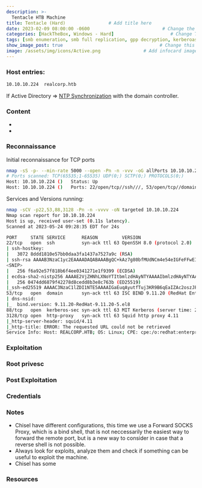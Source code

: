 ```yaml
---
description: >-
  Tentacle HTB Machine
title: Tentacle (Hard)                # Add title here
date: 2023-02-09 08:00:00 -0600                           # Change the date to match completion date
categories: [HackTheBox, Windows - Hard]                     # Change Templates to Writeup
tags: [smb enumeration, smb full replication, gpp decryption, kerberoasting, hashcat, tgs cracking]     # TAG names should always be lowercase; replace template with writeup, and add relevant tags
show_image_post: true                                    # Change this to true
image: /assets/img/icons/Active.png                # Add infocard image here for post preview image
---
```

### Host entries:
```bash
10.10.10.224  realcorp.htb  
```
If Active Directory => [NTP Synchronization](https://shuciran.github.io/posts/NTP-Synchronization/) with the domain controller.

### Content

- 
- 

### Reconnaissance

Initial reconnaissance for TCP ports
```bash
nmap -sS -p- --min-rate 5000 --open -Pn -n -vvv -oG allPorts 10.10.10.224
# Ports scanned: TCP(65535;1-65535) UDP(0;) SCTP(0;) PROTOCOLS(0;)
Host: 10.10.10.224 ()   Status: Up
Host: 10.10.10.224 ()   Ports: 22/open/tcp//ssh///, 53/open/tcp//domain///, 88/open/tcp//kerberos-sec///, 3128/open/tcp//squid-http///
```
Services and Versions running:
```bash
nmap -sCV -p22,53,88,3128 -Pn -n -vvvv -oN targeted 10.10.10.224
Nmap scan report for 10.10.10.224
Host is up, received user-set (0.11s latency).
Scanned at 2023-05-24 09:28:35 EDT for 24s

PORT     STATE SERVICE      REASON         VERSION
22/tcp   open  ssh          syn-ack ttl 63 OpenSSH 8.0 (protocol 2.0)
| ssh-hostkey: 
|   3072 8ddd1810e57bb0daa3fa1437a7527a9c (RSA)
| ssh-rsa AAAAB3NzaC1yc2EAAAADAQABAAABgQC+kAz7g80bfMUdNCm4e54eIGFeFFwEIUvieBfBq/
<SNIP>
|   256 f6a92e57f818b6f4ee0341271e1f9399 (ECDSA)
| ecdsa-sha2-nistp256 AAAAE2VjZHNhLXNoYTItbmlzdHAyNTYAAAAIbmlzdHAyNTYAAABBBDEUXStQR+Skq5wAn4zjO2SSm45o1cMxUeh+gFslfEaKWNGF+hTyXzv/AeTZ2ggp3dySOGudrTD4FzvW9/mTnxM=
|   256 0474dd6879f42278d8cedd8b3e8c763b (ED25519)
|_ssh-ed25519 AAAAC3NzaC1lZDI1NTE5AAAAIGaEuqAyutfTuj3KR9B6qEaIZAc2oszJPVDC1JEGv36y
53/tcp   open  domain       syn-ack ttl 63 ISC BIND 9.11.20 (RedHat Enterprise Linux 8)
| dns-nsid: 
|_  bind.version: 9.11.20-RedHat-9.11.20-5.el8
88/tcp   open  kerberos-sec syn-ack ttl 63 MIT Kerberos (server time: 2023-05-24 13:28:45Z)
3128/tcp open  http-proxy   syn-ack ttl 63 Squid http proxy 4.11
|_http-server-header: squid/4.11
|_http-title: ERROR: The requested URL could not be retrieved
Service Info: Host: REALCORP.HTB; OS: Linux; CPE: cpe:/o:redhat:enterprise_linux:8
```



### Exploitation

### Root privesc

### Post Exploitation

### Credentials

### Notes

-   Chisel have different configurations, this time we use a Forward SOCKS Proxy, which is a bind shell, that is not neccessarily the easiest way to forward the remote port, but is a new way to consider in case that a reverse shell is not possible.
-   Always look for exploits, analyze them and check if something can be useful to exploit the machine.
-   Chisel has some

### Resources



